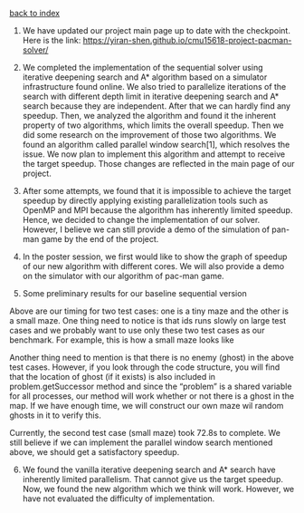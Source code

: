 [back to index](/index)

1. We have updated our project main page up to date with the checkpoint. Here is the link: https://yiran-shen.github.io/cmu15618-project-pacman-solver/

2. We completed the implementation of the sequential solver using iterative deepening search and A* algorithm based on a simulator infrastructure found online. We also tried to parallelize iterations of the search with different depth limit in iterative deepening search and A* search because they are independent. After that we can hardly find any speedup. Then, we analyzed the algorithm and found it the inherent property of two algorithms, which limits the overall speedup. Then we did some research on the improvement of those two algorithms. We found an algorithm called parallel window search[1], which resolves the issue. We now plan to implement this algorithm and attempt to receive the target speedup. Those changes are reflected in the main page of our project.

3. After some attempts, we found that it is impossible to achieve the target speedup by directly applying existing parallelization tools such as OpenMP and MPI because the algorithm has inherently limited speedup. Hence, we decided to change the implementation of our solver. However, I believe we can still provide a demo of the simulation of pan-man game by the end of the project.

4. In the poster session, we first would like to show the graph of speedup of our new algorithm with different cores. We will also provide a demo on the simulator with our algorithm of pac-man game.

5. Some preliminary results for our baseline sequential version



Above are our timing for two test cases: one is a tiny maze and the other is a small maze. One thing need to notice is that ids runs slowly on large test cases and we probably want to use only these two test cases as our benchmark. 
For example, this is how a small maze looks like

Another thing need to mention is that there is no enemy (ghost) in the above test cases. However, if you look through the code structure, you will find that the location of ghost (if it exists) is also included in problem.getSuccessor method and since the “problem” is a shared variable for all processes, our method will work whether or not there is a ghost in the map. If we have enough time, we will construct our own maze wil random ghosts in it to verify this. 

Currently, the second test case (small maze) took 72.8s to complete. We still believe if we can implement the parallel window search mentioned above, we should get a satisfactory speedup. 

6. We found the vanilla iterative deepening search and A* search have inherently limited parallelism. That cannot give us the target speedup. Now, we found the new algorithm which we think will work. However, we have not evaluated the difficulty of implementation.
